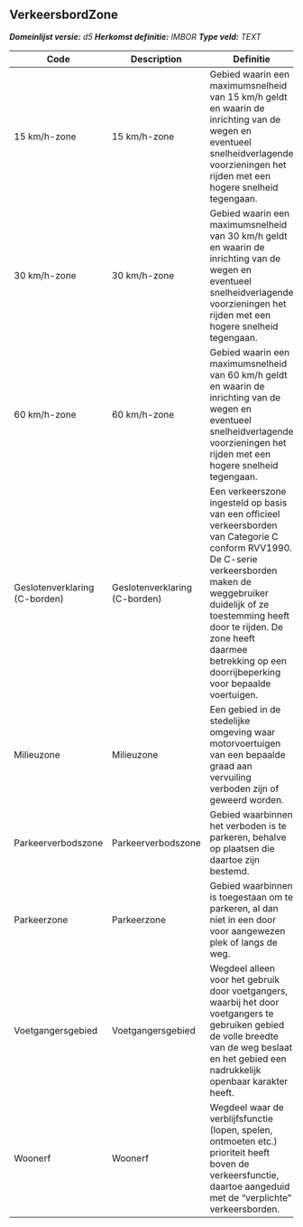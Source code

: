 ﻿## VerkeersbordZone

*__Domeinlijst versie:__ d5*
*__Herkomst definitie:__ IMBOR*
*__Type veld:__ TEXT*

|__Code__ |__Description__ |__Definitie__	|
|	---	|	---	|   ---	| 
| 15 km/h-zone | 15 km/h-zone | Gebied waarin een maximumsnelheid van 15 km/h geldt en waarin de inrichting van de wegen en eventueel snelheidverlagende voorzieningen het rijden met een hogere snelheid tegengaan. |
| 30 km/h-zone | 30 km/h-zone | Gebied waarin een maximumsnelheid van 30 km/h geldt en waarin de inrichting van de wegen en eventueel snelheidverlagende voorzieningen het rijden met een hogere snelheid tegengaan. |
| 60 km/h-zone | 60 km/h-zone | Gebied waarin een maximumsnelheid van 60 km/h geldt en waarin de inrichting van de wegen en eventueel snelheidverlagende voorzieningen het rijden met een hogere snelheid tegengaan. |
| Geslotenverklaring (C-borden) | Geslotenverklaring (C-borden) | Een verkeerszone ingesteld op basis van een officieel verkeersborden van Categorie C conform RVV1990. De C-serie verkeersborden maken de weggebruiker duidelijk of ze toestemming heeft door te rijden. De zone heeft daarmee betrekking op een doorrijbeperking voor bepaalde voertuigen. |
| Milieuzone | Milieuzone | Een gebied in de stedelijke omgeving waar motorvoertuigen van een bepaalde graad aan vervuiling verboden zijn of geweerd worden. |
| Parkeerverbodszone | Parkeerverbodszone | Gebied waarbinnen het verboden is te parkeren, behalve op plaatsen die daartoe zijn bestemd. |
| Parkeerzone | Parkeerzone | Gebied waarbinnen is toegestaan om te parkeren, al dan niet in een door voor aangewezen plek of langs de weg. |
| Voetgangersgebied | Voetgangersgebied | Wegdeel alleen voor het gebruik door voetgangers, waarbij het door voetgangers te gebruiken gebied de volle breedte van de weg beslaat en het gebied een nadrukkelijk openbaar karakter heeft. |
| Woonerf | Woonerf | Wegdeel waar de verblijfsfunctie (lopen, spelen, ontmoeten etc.) prioriteit heeft boven de verkeersfunctie, daartoe aangeduid met de “verplichte” verkeersborden. |
